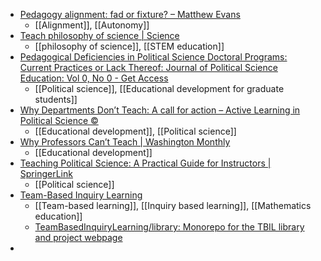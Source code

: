 - [Pedagogy alignment: fad or fixture? – Matthew Evans](https://educontrarianblog.com/2024/09/08/pedagogy-alignment-fad-or-fixture/)
	- [[Alignment]], [[Autonomy]]
- [Teach philosophy of science | Science](https://www.science.org/doi/10.1126/science.adp7153)
	- [[philosophy of science]], [[STEM education]]
- [Pedagogical Deficiencies in Political Science Doctoral Programs: Current Practices or Lack Thereof: Journal of Political Science Education: Vol 0, No 0 - Get Access](https://www.tandfonline.com/doi/full/10.1080/15512169.2024.2398012?src=exp-la)
	- [[Political science]], [[Educational development for graduate students]]
- [Why Departments Don’t Teach: A call for action – Active Learning in Political Science ©](https://activelearningps.com/2024/08/30/why-departments-dont-teach-a-call-for-action/)
	- [[Educational development]], [[Political science]]
- [Why Professors Can’t Teach | Washington Monthly](https://washingtonmonthly.com/2024/08/25/why-professors-cant-teach/)
	- [[Educational development]]
- [Teaching Political Science: A Practical Guide for Instructors | SpringerLink](https://link.springer.com/book/10.1007/978-3-031-58290-5)
	- [[Political science]]
- [Team-Based Inquiry Learning](https://tbil.org/)
	- [[Team-based learning]], [[Inquiry based learning]], [[Mathematics education]]
	- [TeamBasedInquiryLearning/library: Monorepo for the TBIL library and project webpage](https://github.com/TeamBasedInquiryLearning/library/tree/main)
-